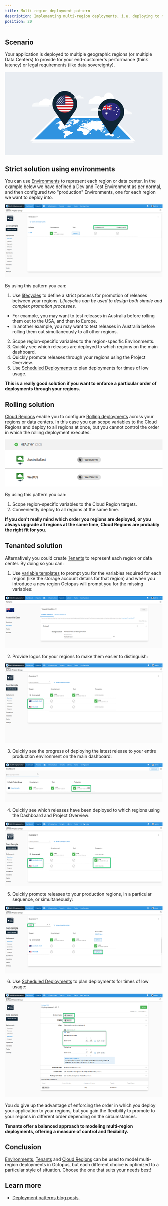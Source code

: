 ```yaml
---
title: Multi-region deployment pattern
description: Implementing multi-region deployments, i.e. deploying to multiple geographic regions, with Octopus.
position: 20
---
```


## Scenario

Your application is deployed to multiple geographic regions (or multiple Data Centers) to provide for your end-customer's performance (think latency) or legal requirements (like data sovereignty).

![](images/5865791.png "width=500")

## Strict solution using environments

You can use [Environments](/docs/infrastructure/environments/index.md) to represent each region or data center. In the example below we have defined a Dev and Test Environment as per normal, and then configured two "production" Environments, one for each region we want to deploy into.

![](images/multi-tenant-region.png "width=500")

By using this pattern you can:

1. Use [lifecycles](/docs/releases/lifecycles/index.md) to define a strict process for promotion of releases between your regions. *Lifecycles can be used to design both simple and complex promotion processes.*
  * For example, you may want to test releases in Australia before rolling them out to the USA, and then to Europe.
  * In another example, you may want to test releases in Australia before rolling them out simultaneously to all other regions.
2. Scope region-specific variables to the region-specific Environments.
3. Quickly see which releases are deployed to which regions on the main dashboard.
4. Quickly promote releases through your regions using the Project Overview.
5. Use [Scheduled Deployments](/docs/releases/index.md#scheduling-a-deployment) to plan deployments for times of low usage.

**This is a really good solution if you want to enforce a particular order of deployments through your regions.**

## Rolling solution

[Cloud Regions](/docs/infrastructure/deployment-targets/cloud-regions.md) enable you to configure [Rolling deployments](/docs/deployments/patterns/rolling-deployments.md) across your regions or data centers. In this case you can scope variables to the Cloud Regions and deploy to all regions at once, but you cannot control the order in which the rolling deployment executes.

![](images/production.png "width=500")

By using this pattern you can:

1. Scope region-specific variables to the Cloud Region targets.
2. Conveniently deploy to all regions at the same time.

**If you don't really mind which order you regions are deployed, or you always upgrade all regions at the same time, Cloud Regions are probably the right fit for you.**

## Tenanted solution

Alternatively you could create [Tenants](/docs/deployments/patterns/multi-tenant-deployments/index.md) to represent each region or data center. By doing so you can:

1. Use [variable templates](/docs/projects/variables/variable-templates.md) to prompt you for the variables required for each region (like the storage account details for that region) and when you introduce a new region Octopus will prompt you for the missing variables:

![](images/australiavariables.png "width=500")

2. Provide logos for your regions to make them easier to distinguish:

![](images/tenantlogs.png "width=500")

3. Quickly see the progress of deploying the latest release to your entire production environment on the main dashboard:

![](images/dashboard.png "width=500")

4. Quickly see which releases have been deployed to which regions using the Dashboard and Project Overview:

![](images/projectdashboard.png "width=500")

5. Quickly promote releases to your production regions, in a particular sequence, or simultaneously:

![](images/projectdashboardrelease.png "width=500")

6. Use [Scheduled Deployments](/docs/releases/index.md#scheduling-a-deployment) to plan deployments for times of low usage:

![](images/scheduleddeployment.png "width=500")

You do give up the advantage of enforcing the order in which you deploy your application to your regions, but you gain the flexibility to promote to your regions in different order depending on the circumstances.

**Tenants offer a balanced approach to modeling multi-region deployments, offering a measure of control and flexibility.**

## Conclusion

[Environments](/docs/infrastructure/environments/index.md), [Tenants](/docs/deployments/patterns/multi-tenant-deployments/index.md) and [Cloud Regions](/docs/infrastructure/deployment-targets/cloud-regions.md) can be used to model multi-region deployments in Octopus, but each different choice is optimized to a particular style of situation. Choose the one that suits your needs best!

## Learn more

- [Deployment patterns blog posts](https://octopus.com/blog/tag/Deployment%20Patterns).
